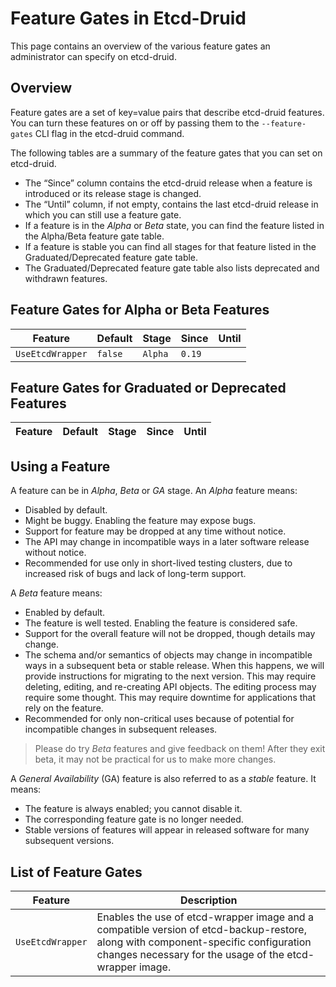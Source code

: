 # Feature Gates in Etcd-Druid

This page contains an overview of the various feature gates an administrator can specify on etcd-druid.

## Overview

Feature gates are a set of key=value pairs that describe etcd-druid features. You can turn these features on or off by passing them to the `--feature-gates` CLI flag in the etcd-druid command.

The following tables are a summary of the feature gates that you can set on etcd-druid.

* The “Since” column contains the etcd-druid release when a feature is introduced or its release stage is changed.
* The “Until” column, if not empty, contains the last etcd-druid release in which you can still use a feature gate.
* If a feature is in the *Alpha* or *Beta* state, you can find the feature listed in the Alpha/Beta feature gate table.
* If a feature is stable you can find all stages for that feature listed in the Graduated/Deprecated feature gate table.
* The Graduated/Deprecated feature gate table also lists deprecated and withdrawn features.

## Feature Gates for Alpha or Beta Features

| Feature          | Default | Stage   | Since  | Until |
|------------------|---------|---------|--------|-------|
| `UseEtcdWrapper` | `false` | `Alpha` | `0.19` |       |

## Feature Gates for Graduated or Deprecated Features

| Feature | Default | Stage | Since | Until |
|---------|---------|-------|-------|-------|

## Using a Feature

A feature can be in *Alpha*, *Beta* or *GA* stage.
An *Alpha* feature means:

* Disabled by default.
* Might be buggy. Enabling the feature may expose bugs.
* Support for feature may be dropped at any time without notice.
* The API may change in incompatible ways in a later software release without notice.
* Recommended for use only in short-lived testing clusters, due to increased
  risk of bugs and lack of long-term support.

A *Beta* feature means:

* Enabled by default.
* The feature is well tested. Enabling the feature is considered safe.
* Support for the overall feature will not be dropped, though details may change.
* The schema and/or semantics of objects may change in incompatible ways in a
  subsequent beta or stable release. When this happens, we will provide instructions
  for migrating to the next version. This may require deleting, editing, and
  re-creating API objects. The editing process may require some thought.
  This may require downtime for applications that rely on the feature.
* Recommended for only non-critical uses because of potential for
  incompatible changes in subsequent releases.

> Please do try *Beta* features and give feedback on them!
> After they exit beta, it may not be practical for us to make more changes.

A *General Availability* (GA) feature is also referred to as a *stable* feature. It means:

* The feature is always enabled; you cannot disable it.
* The corresponding feature gate is no longer needed.
* Stable versions of features will appear in released software for many subsequent versions.

## List of Feature Gates

| Feature          | Description                                                                                                                                                                                   |
|------------------|-----------------------------------------------------------------------------------------------------------------------------------------------------------------------------------------------|
| `UseEtcdWrapper` | Enables the use of etcd-wrapper image and a compatible version of etcd-backup-restore, along with component-specific configuration changes necessary for the usage of the etcd-wrapper image. |
